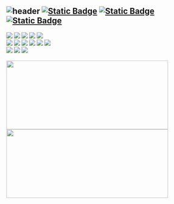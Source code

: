 ![header](https://capsule-render.vercel.app/api?type=waving&color=gradient&height=90&section=header&text=MinG%20KIM&desc=Front-end%20Developer&fontSize=50&fontAlign=80&descAlign=82&descAlignY=80)
<a href='hibabel1219@gmail.com'>![Static Badge](https://img.shields.io/badge/hibabel1219@gmail.com-FFFFFF?style=flat-square&logo=gmail&logoColor=EA4335)</a>
<a href='https://saaabuzak.notion.site/Study-b28a0e257b7649818b57e0b380e5aeff'>![Static Badge](https://img.shields.io/badge/saaabuzak.notion-FFFFFF?style=flat-square&logo=notion&logoColor=000000)</a>
<a href='https://leetcode.com/u/saaabuzak/'>![Static Badge](https://img.shields.io/badge/leetcode-FFFFFF?style=flat-square&logo=leetcode&logoColor=ffa116)</a>
---
![](https://img.shields.io/badge/_-TypeScript-3178C6?style=flat-square&logo=typescript&logoColor=FFFFFF)
![](https://img.shields.io/badge/_-node.js-5FA04E?style=flat-square&logo=node.js&logoColor=FFFFFF)
![](https://img.shields.io/badge/_-ReactNative-61DAFB?style=flat-square&logo=react&logoColor=FFFFFF)
![](https://img.shields.io/badge/_-Redux-764ABC?style=flat-square&logo=redux&logoColor=FFFFFF)
![](https://img.shields.io/badge/_-styled--components-DB7093?style=flat-square&logo=styledcomponents&logoColor=FFFFFF)<br/>
![](https://img.shields.io/badge/_-Flutter-02569B?style=flat-square&logo=flutter&logoColor=FFFFFF)
![](https://img.shields.io/badge/_-Dart-0175C2?style=flat-square&logo=dart&logoColor=FFFFFF)
![](https://img.shields.io/badge/_-NestJS-E0234E?style=flat-square&logo=nestjs&logoColor=FFFFFF)
![](https://img.shields.io/badge/_-PostgreSQL-4169E1?style=flat-square&logo=postgresql&logoColor=FFFFFF)
![](https://img.shields.io/badge/_-AWS_Lambda-FF9900?style=flat-square&logo=awslambda&logoColor=FFFFFF)
![](https://img.shields.io/badge/_-serverless-FD5750?style=flat-square&logo=serverless&logoColor=FFFFFF)<br/>
![](https://img.shields.io/badge/_-Linear-5E6AD2?style=flat-square&logo=linear&logoColor=FFFFFF)
![](https://img.shields.io/badge/_-notion-FFFFFF?style=flat-square&logo=notion&logoColor=000000)
![](https://img.shields.io/badge/_-Jira-0052CC?style=flat-square&logo=jira&logoColor=FFFFFF)<br/>
<br/>
<image src='https://github-readme-stats.vercel.app/api?username=saaabuzak&show_icons=true&theme=omni' width=425 height=180 />
<image src='https://github-readme-stats.vercel.app/api/top-langs/?username=saaabuzak&show_icons=true&theme=omni&hide_border=true' width=425 height=180 />
